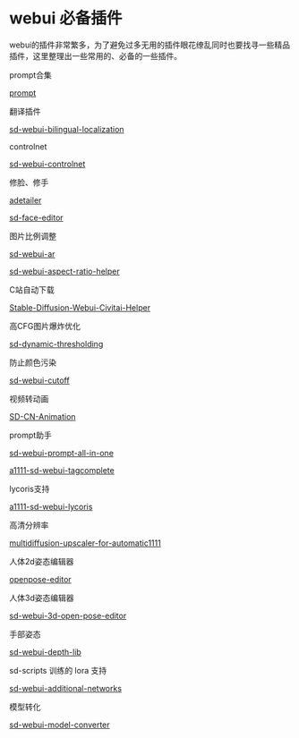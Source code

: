 # webui 必备插件

webui的插件非常繁多，为了避免过多无用的插件眼花缭乱同时也要找寻一些精品插件，这里整理出一些常用的、必备的一些插件。

prompt合集

[prompt](https://github.com/Physton/sd-webui-prompt-all-in-one)

翻译插件

[sd-webui-bilingual-localization](https://github.com/journey-ad/sd-webui-bilingual-localization)

controlnet

[sd-webui-controlnet](https://github.com/Mikubill/sd-webui-controlnet)

修脸、修手

[adetailer](https://github.com/Bing-su/adetailer)

[sd-face-editor](https://github.com/ototadana/sd-face-editor)


图片比例调整

[sd-webui-ar](https://github.com/alemelis/sd-webui-ar/blob/main/scripts/sd-webui-ar.py)

[sd-webui-aspect-ratio-helper](https://github.com/thomasasfk/sd-webui-aspect-ratio-helper)

C站自动下载

[Stable-Diffusion-Webui-Civitai-Helper](https://github.com/butaixianran/Stable-Diffusion-Webui-Civitai-Helper)


高CFG图片爆炸优化

[sd-dynamic-thresholding](https://github.com/mcmonkeyprojects/sd-dynamic-thresholding)

防止颜色污染

[sd-webui-cutoff](https://github.com/hnmr293/sd-webui-cutoff)

视频转动画

[SD-CN-Animation](https://github.com/volotat/SD-CN-Animation)

prompt助手

[sd-webui-prompt-all-in-one](https://github.com/Physton/sd-webui-prompt-all-in-one)

[a1111-sd-webui-tagcomplete](https://github.com/DominikDoom/a1111-sd-webui-tagcomplete)


lycoris支持

[a1111-sd-webui-lycoris](https://github.com/KohakuBlueleaf/a1111-sd-webui-lycoris)


高清分辨率

[multidiffusion-upscaler-for-automatic1111](https://github.com/pkuliyi2015/multidiffusion-upscaler-for-automatic1111)

人体2d姿态编辑器

[openpose-editor](https://github.com/fkunn1326/openpose-editor)

人体3d姿态编辑器

[sd-webui-3d-open-pose-editor](https://github.com/nonnonstop/sd-webui-3d-open-pose-editor)

手部姿态

[sd-webui-depth-lib](https://github.com/jexom/sd-webui-depth-lib)

sd-scripts 训练的 lora 支持

[sd-webui-additional-networks](https://github.com/kohya-ss/sd-webui-additional-networks)


模型转化

[sd-webui-model-converter](https://github.com/Akegarasu/sd-webui-model-converter)